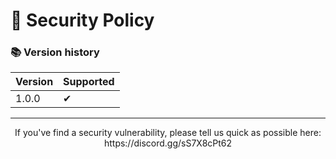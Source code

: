 # 🔐 Security Policy


### 📚 Version history
| Version | Supported |
| ------  | --------- |
| 1.0.0    | ✔        |

---

<p align=center>
  If you've find a security vulnerability, please tell us quick as possible here: https://discord.gg/sS7X8cPt62
  </p>
